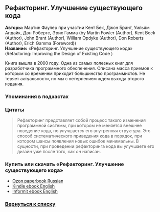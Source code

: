 ## Рефакторинг. Улучшение существующего кода 
**Авторы:** Мартин Фаулер при участии Кент Бек, Джон Брант, Уильям Апдайк, Дон Робертс, Эрих Гамма (by Martin Fowler  (Author), Kent Beck  (Author), John Brant (Author), William Opdyke (Author), Don Roberts (Author), Erich Gamma (Foreword)) <br />
**Название:** «Рефакторинг. Улучшение существующего кода» (Refactoring: Improving the Design of Existing Code ) <br />

Книга вышла в 2000 году. Одна из самых полезных книг для разработчика программного обеспечения. Описана масса приемов к которым со временем приходит большинство программистов. Не теряет актуальности, но мы с нетерпением ждем выхода второго издания.

### Упоминания в подкастах

### Цитаты

> Рефакторинг представляет собой процесс такого изменения программной системы, при котором не меняется внешнее поведение кода, но улучшается его внутренняя структура. Это способ систематического приведения кода в порядок, при котором шансы появления новых ошибок минимальны. В сущности, при проведении рефакторинга кода вы улучшаете его дизайн уже после того, как он написан.

### Купить или скачать «Рефакторинг. Улучшение существующего кода»  
* [Ozon paperbook Russian](https://www.ozon.ru/context/detail/id/1308678/)
* [Kindle ebook English](https://www.amazon.com/Refactoring-Improving-Existing-Addison-Wesley-Technology-ebook/dp/B007WTFWJ6)
* [Informit ebook English](http://www.informit.com/store/refactoring-improving-the-design-of-existing-code-9780134757599)

### [Вернуться к списку](https://github.com/golodnyj/TheBestITBooks)